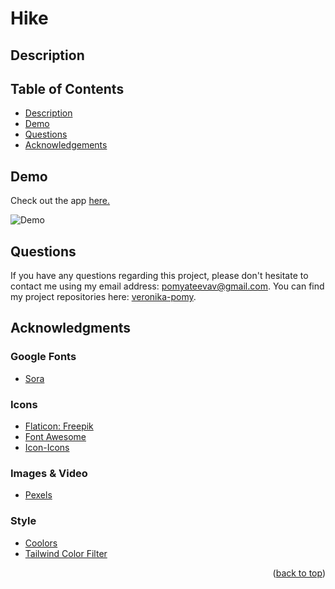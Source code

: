 # Hike

## Description

## Table of Contents

  <ul>
    <li>
      <a href="#description">Description</a>
    </li>
    <li>
      <a href="#demo">Demo</a>
    </li>
    <li>
        <a href="#questions">Questions</a>
    </li>
    <li>
        <a href="#acknowledgments">Acknowledgements</a>
    </li>
  </ul>

## Demo

Check out the app [here.]()

![Demo]()

## Questions

If you have any questions regarding this project, please don't hesitate to contact me using my email address: pomyateevav@gmail.com. You can find my project repositories here: [veronika-pomy](https://github.com/veronika-pomy?tab=repositories).

## Acknowledgments

### Google Fonts

- [Sora](https://fonts.google.com/specimen/Sora)

### Icons

- [Flaticon: Freepik](https://www.flaticon.com/authors/freepik)
- [Font Awesome](https://fontawesome.com)
- [Icon-Icons](https://icon-icons.com/)

### Images & Video

- [Pexels](https://www.pexels.com)

### Style

- [Coolors](https://coolors.co/)
- [Tailwind Color Filter](https://tailwind-color-filter-generator.vercel.app/)

<p align="right">(<a href="#hike">back to top</a>)</p>
